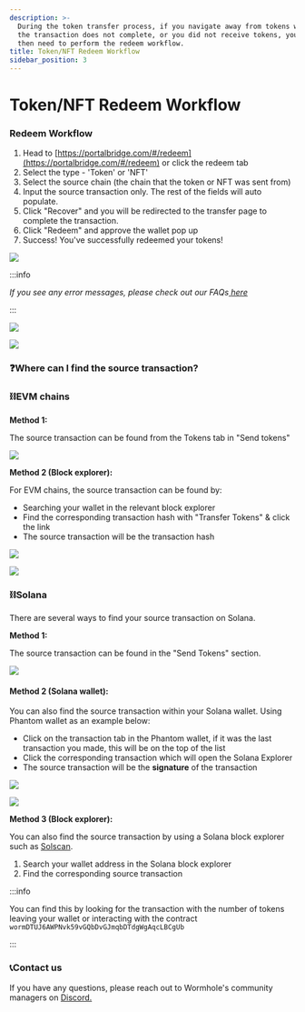 ```yaml
---
description: >-
  During the token transfer process, if you navigate away from tokens window,
  the transaction does not complete, or you did not receive tokens, you will
  then need to perform the redeem workflow.
title: Token/NFT Redeem Workflow
sidebar_position: 3
---
```


# Token/NFT Redeem Workflow

### Redeem Workflow&#x20;

1. Head to [ ](https://portalbridge.com/#/redeem)[https://portalbridge.com/#/redeem](https://portalbridge.com/#/redeem) or click the redeem tab
2. Select the type - 'Token' or 'NFT'
3. Select the source chain (the chain that the token or NFT was sent from)
4. Input the source transaction only. The rest of the fields will auto populate.
5. Click "Recover" and you will be redirected to the transfer page to complete the transaction.
6. Click "Redeem" and approve the wallet pop up
7. Success! You've successfully redeemed your tokens!&#x20;

![](<../../static/img/Screen Shot 2022-06-09 at 8.32.36 pm.png>)

:::info

_If you see any error messages, please check out our FAQs_[ _here_](../faqs/common-error-messages.md)

:::

![](<../../static/img/Screen Shot 2022-06-09 at 8.33.30 pm.png>)

![](<../../static/img/Screen Shot 2022-06-09 at 8.37.40 pm.png>)

### ❓Where can I find the source transaction?

### ⛓EVM chains

**Method 1:**

The source transaction can be found from the Tokens tab in "Send tokens"

![](<../../static/img/Screen Shot 2022-06-09 at 8.41.38 pm.png>)

**Method 2 (Block explorer):**

For EVM chains, the source transaction can be found by:

* Searching your wallet in the relevant block explorer
* Find the corresponding transaction hash with "Transfer Tokens" & click the link
* The source transaction will be the transaction hash

![](<../../static/img/Screen Shot 2021-09-19 at 8.31.46 pm.png>)

![](<../../static/img/Screen Shot 2021-10-13 at 7.10.10 pm.png>)

### ⛓Solana&#x20;

There are several ways to find your source transaction on Solana.

**Method 1:**

The source transaction can be found in the "Send Tokens" section.&#x20;

![](<../../static/img/Screen Shot 2022-06-09 at 4.08.37 pm.png>)

#### Method 2 (Solana wallet):&#x20;

You can also find the source transaction within your Solana wallet. Using Phantom wallet as an example below:&#x20;

* Click on the transaction tab in the Phantom wallet, if it was the last transaction you made, this will be on the top of the list
* Click the corresponding transaction which will open the Solana Explorer
* The source transaction will be the **signature** of the transaction&#x20;

![](<../../static/img/Screen Shot 2022-06-09 at 8.18.23 pm.png>)

![](<../../static/img/Screen Shot 2022-06-09 at 8.19.37 pm.png>)

**Method 3 (Block explorer):**

You can also find the source transaction by using a Solana block explorer such as [Solscan](https://solscan.io/).&#x20;

1. Search your wallet address in the Solana block explorer
2. Find the corresponding source transaction

:::info

You can find this by looking for the transaction with the number of tokens leaving your wallet or interacting with the contract `wormDTUJ6AWPNvk59vGQbDvGJmqbDTdgWgAqcLBCgUb`

:::

### 📞Contact us

If you have any questions, please reach out to Wormhole's community managers on [Discord.](https://discord.gg/wormholecrypto)
